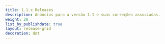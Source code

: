 ```yaml
---
title: 1.1.x Releases
description: Anúncios para a versão 1.1 e suas correções associadas.
weight: 28
list_by_publishdate: true
layout: release-grid
decoration: dot
---
```

